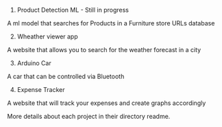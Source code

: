1. Product Detection ML - Still in progress

A ml model that searches for Products in a Furniture store URLs database

2. Wheather viewer app

A website that allows you to search for the weather forecast in a city

3. Arduino Car

A car that can be controlled via Bluetooth

4. Expense Tracker

A website that will track your expenses and create graphs accordingly


More details about each project in their directory readme.
